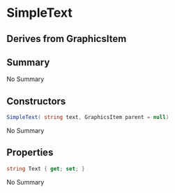 # SimpleText

## Derives from GraphicsItem

## Summary

No Summary
## Constructors

```c#
SimpleText( string text, GraphicsItem parent = null) 
```
No Summary
## Properties

```c#
string Text { get; set; } 
```
No Summary
